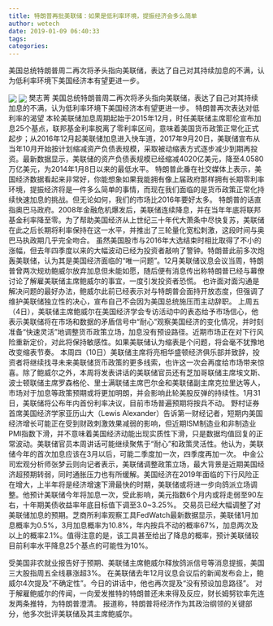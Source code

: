 ```yaml
---
title: 特朗普再批美联储：如果是低利率环境，提振经济会多么简单
author: wetech
date: 2019-01-09 06:40:33
tags: 
categories: 
---
```

美国总统特朗普周二再次将矛头指向美联储，表达了自己对其持续加息的不满，认为低利率环境下美国经济本有望更进一步。
<!-- more -->
<img align="center" border="0" src="https://imgcdn.yicai.com/uppics/images/2019/01/076a04767b7f3fc2072b7fb2c8a5ab50.jpg" />
<img align="center" border="0" src="https://imgcdn.yicai.com/uppics/images/2019/01/572854a35cbbd6df1f017d8e40044be0.jpg" />
樊志菁
美国总统特朗普周二再次将矛头指向美联储，表达了自己对其持续加息的不满，认为低利率环境下美国经济本有望更进一步。
特朗普再次表达对低利率的渴望
本轮美联储加息周期起始于2015年12月，时任美联储主席耶伦宣布加息25个基点，联邦基金利率脱离了零利率区间，意味着美国货币政策正常化正式起步；从2016年12月起美联储加息进入快车道，2017年9月20日，美联储宣布从当年10月开始按计划缩减资产负债表规模，采取被动缩表方式逐步减少到期再投资。最新数据显示，美联储的资产负债表规模已经缩减4020亿美元，降至4.0580万亿美元，为2014年1月8日以来的最低水平。
特朗普此番在社交媒体上表示，美国经济数据看起来非常好，你能想象如果我能拥有像上届政府那样拥有长期零利率环境，提振经济将是一件多么简单的事情，而现在我们面临的是货币政策正常化持续快速加息的挑战。但无论如何，我们的市场比2016年要好太多。
特朗普的话直指奥巴马政府。2008年金融危机爆发后，美联储连续降息，并在当年年底将联邦基金利率降至零。为了帮助美国经济从上世纪三十年代大萧条中尽快复苏，美联储在此之后长期将利率保持在这一水平，并推出了三轮量化宽松刺激，这段时间与奥巴马执政期几乎完全吻合。
虽然美国股市与2016年大选结束时相比取得了不小的涨幅，但去年四季度以来的大幅波动已经为投资者敲响了警钟。特朗普此前多次炮轰美联储，认为其是美国经济面临的“唯一问题”。12月美联储议息会议当周，特朗普曾两次规劝鲍威尔放弃加息但未能如愿，随后便有消息传出称特朗普已经与幕僚讨论了解雇美联储主席鲍威尔的事宜，一度引发投资者恐慌。
也许面对面沟通是解决问题的最好办法，鲍威尔此前已经表示对与特朗普会面持开放态度，但强调了维护美联储独立性的决心，宣布自己不会因为美国总统施压而主动辞职。
上周五（4日），美联储主席鲍威尔在美国经济学会专访活动中的表态给予市场信心，他表示美联储将在市场和数据的矛盾信号中“耐心”观察美国经济的变化情况，并时刻准备“快速灵活”地调整货币政策立场，加息没有预设路径。近期市场正在对下行风险重新定价，对此将保持敏感性。如果美联储认为缩表是个问题，将会毫不犹豫地改变缩表节奏。
本周四（10日）美联储主席将亮相华盛顿经济俱乐部并致辞，投资者将继续找寻未来美联储货币政策的更多线索，也许这一次会再度给市场带来惊喜。除了鲍威尔之外，本周将发表讲话的美联储官员还有芝加哥联储主席埃文斯、波士顿联储主席罗森格伦、里士满联储主席巴尔金和美联储副主席克拉里达等人，市场对于加息等政策预期或将更加明朗，并会影响此轮美股反弹的持续性。1月31日，美联储将公布年内首份利率决议，目前市场普遍预期将按兵不动。
野村证券首席美国经济学家亚历山大（Lewis Alexander）告诉第一财经记者，短期内美国经济增长可能正在受到财政刺激效果减弱的影响，但近期ISM制造业和非制造业PMI指数下滑，并不意味着美国经济动能出现实质性下滑，只是数据均值回复的正常波动。美联储官员本周讲话可能继续聚焦于“耐心”和政策灵活性。他认为，美联储今年的首次加息应该在3月以后，可能二季度加一次，四季度再加一次。
中金公司宏观分析师张梦云则向记者表示，美联储调整政策立场，最大背景是近期美国经济超预期转弱，同时通胀压力也有所缓解。美国经济在2019年面临的下行风险正在增大，上半年将是经济增速下滑最快的时期，美联储或将进一步向鸽派立场调整。他预计美联储今年将加息一次，受此影响，美元指数6个月内或将走弱至90左右，十年期美债收益率年底目标值下调至3.0~3.25%。
交易员已经大幅调整了对美联储加息的预期。芝商所利率观察工具FedWatch最新数据显示，美联储1月加息概率为0.5%，3月加息概率为10.8%，年内按兵不动的概率67%，加息两次及以上的概率2.1%。值得注意的是，该工具甚至给出了降息的概率，预计美联储较目前利率水平降息25个基点的可能性为10%。
 
 
受美国非农就业报告好于预期、美联储主席鲍威尔释放鸽派信号等消息提振，美国三大股指周五全线暴涨超3%。
在美联储去年12月议息会议后的新闻发布会上，鲍威尔4次提及”不确定性”。今日的讲话中，他也再次提及“没有预设加息路径”。
对于解雇鲍威尔的传闻，一向爱发推特的特朗普还未来得及反应，财长姆努钦率先连发两条推特，为特朗普澄清。
报道称，特朗普将经济作为其政治纲领的关键部分，他多次批评美联储及其主席鲍威尔。
